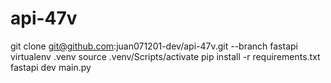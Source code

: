 # api-47v

git clone git@github.com:juan071201-dev/api-47v.git --branch fastapi
virtualenv .venv
source .venv/Scripts/activate
pip install -r requirements.txt
fastapi dev main.py